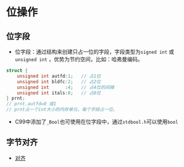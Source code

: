 # 位操作

## 位字段

- 位字段：通过结构来创建只占一位的字段，字段类型为`signed int` 或`unsigned int` ，优势为节约空间，比如：哈弗曼编码。

```c
struct {
    unsigned int autfd:1;	// 占1位
    unsigned int bldfc:2;	// 占2位
    unsigned int 	  :4;	// 占4位的间隔
    unsigned int itals:8;	// 占8位
} prnt;
// prnt.autfd=0 或1
// prnt占一个int大小的内存单元，每个字段占一位。
```

- C99中添加了`_Bool`也可使用在位字段中，通过`stdbool.h`可以使用`bool`

## 字节对齐

- [对齐](<https://www.cnblogs.com/clover-toeic/p/3853132.html>)